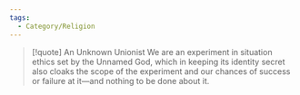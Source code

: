 ```yaml
---
tags:
  - Category/Religion
---
```


>[!quote] An Unknown Unionist
>We are an experiment in situation ethics set by the Unnamed God, which in keeping its identity secret also cloaks the scope of the experiment and our chances of success or failure at it—and nothing to be done about it.